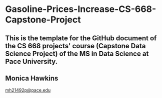 # Gasoline-Prices-Increase-CS-668-Capstone-Project

## This is the template for the GitHub document of the CS 668 projects' course (Capstone Data Science Project) of the MS in Data Science at Pace University.

## Monica Hawkins

mh21492p@pace.edu
